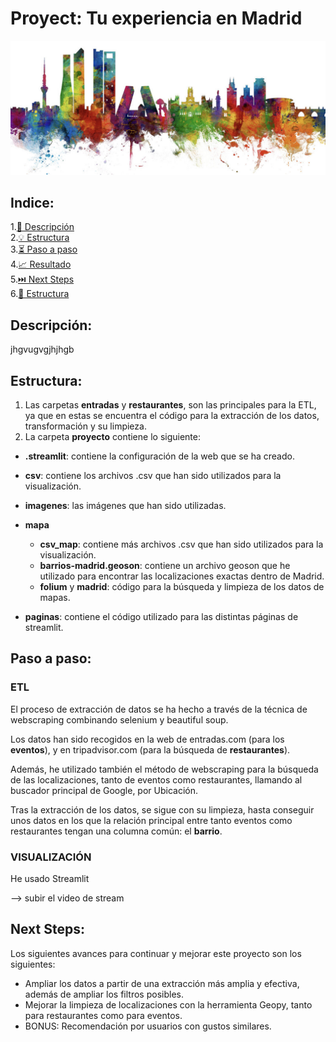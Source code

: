 # Proyect: Tu experiencia en Madrid

![imagen](https://github.com/SaraPazo/Final-project-event/blob/main/proyecto/imagenes/madrid.png)


## Indice:
1.[📜 Descripción](#descripcion)\
2.[💡 Estructura](#estructura)\
3.[⏳ Paso a paso](#pasos)\
4.[📈 Resultado](#resultado)\
5.[⏭️ Next Steps](#next)\
6.[📁 Estructura](#Estructura)




## Descripción: <a name="descripcion"/></a>

jhgvugvgjhjhgb


## Estructura: <a name="estructura"/></a>

1) Las carpetas **entradas** y **restaurantes**, son las principales para la ETL, ya que en estas se encuentra el código para la extracción de los datos, transformación y su limpieza.
2) La carpeta **proyecto** contiene lo siguiente:
- **.streamlit**: contiene la configuración de la web que se ha creado.
- **csv**: contiene los archivos .csv que han sido utilizados para la visualización.
- **imagenes**: las imágenes que han sido utilizadas.
- **mapa**

    - **csv_map**: contiene más archivos .csv que han sido utilizados para la visualización.
    - **barrios-madrid.geoson**: contiene un archivo geoson que he utilizado para encontrar las localizaciones exactas dentro de Madrid.
    - **folium** y **madrid**: código para la búsqueda y limpieza de los datos de mapas. 

- **paginas**: contiene el código utilizado para las distintas páginas de streamlit.


## Paso a paso: <a name="pasos"/></a>

### ETL

El proceso de extracción de datos se ha hecho a través de la técnica de webscraping combinando selenium y beautiful soup.

Los datos han sido recogidos en la web de entradas.com (para los **eventos**), y en tripadvisor.com (para la búsqueda de **restaurantes**).

Además, he utilizado también el método de webscraping para la búsqueda de las localizaciones, tanto de eventos como restaurantes, llamando al buscador principal de Google, por Ubicación.

Tras la extracción de los datos, se sigue con su limpieza, hasta conseguir unos datos en los que la relación principal entre tanto eventos como restaurantes tengan una columna común: el **barrio**. 


### VISUALIZACIÓN

He usado Streamlit 

--> subir el video de stream



## Next Steps: <a name="next"/></a>

Los siguientes avances para continuar y mejorar este proyecto son los siguientes:

- Ampliar los datos a partir de una extracción más amplia y efectiva, además de ampliar los filtros posibles.
- Mejorar la limpieza de localizaciones con la herramienta Geopy, tanto para restaurantes como para eventos.
- BONUS: Recomendación por usuarios con gustos similares. 